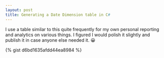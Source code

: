 ```yaml
---
layout: post
title: Generating a Date Dimension table in C#
---
```


I use a table similar to this quite frequently for my own personal reporting and analytics on various things. I figured I would polish it slightly and publish it in case anyone else needed it. 😀

{% gist d6bd1635afdd44ea8984 %}
